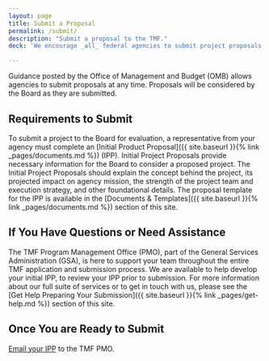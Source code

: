 ```yaml
---
layout: page
title: Submit a Proposal
permalink: /submit/
description: "Submit a proposal to the TMF."
deck: 'We encourage _all_ federal agencies to submit project proposals if the vision, mission, and use of TMF makes sense for agency IT modernization efforts.'

---
```


Guidance posted by the Office of Management and Budget (OMB) allows agencies to submit proposals at any time. Proposals will be considered by the Board as they are submitted.

## Requirements to Submit

To submit a project to the Board for evaluation, a representative from your agency must complete an [Initial Product Proposal]({{ site.baseurl }}{% link _pages/documents.md %}) (IPP). Initial Project Proposals provide necessary information for the Board to consider a proposed project. The Initial Project Proposals should explain the concept behind the project, its projected impact on agency mission, the strength of the project team and execution strategy, and other foundational details. The proposal template for the IPP is available in the [Documents & Templates]({{ site.baseurl }}{% link _pages/documents.md %}) section of this site. 

## If You Have Questions or Need Assistance

The TMF Program Management Office (PMO), part of the General Services Administration (GSA), is here to support your team throughout the entire TMF application and submission process. We are available to help develop your initial IPP, to review your IPP prior to submission. For more information about our full suite of services or to get in touch with us, please see the [Get Help Preparing Your Submission]({{ site.baseurl }}{% link _pages/get-help.md %}) section of this site.

## Once You are Ready to Submit 

[Email your IPP](mailto:tmf@gsa.gov) to the TMF PMO.
